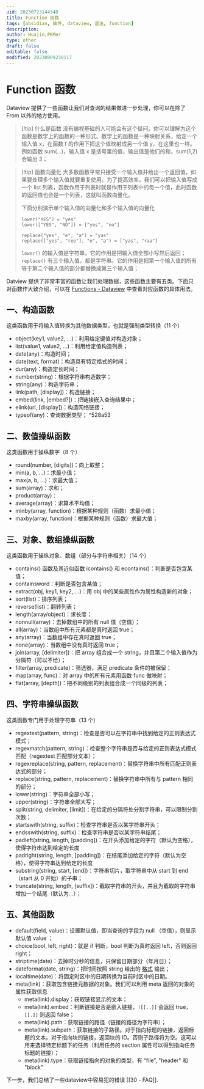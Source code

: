 ```yaml
---
uid: 20230723144340
title: Function 函数
tags: [obsidian, 插件, dataview, 语法, function]
description: 
author: Huajin,PKMer
type: other
draft: false
editable: false
modified: 20230809230117
---
```


# Function 函数

Dataview 提供了一些函数让我们对查询的结果做进一步处理，你可以在除了 From 以外的地方使用。

> [!tip] 什么是函数
> 没有编程基础的人可能会有这个疑问。你可以理解为这个函数是数学上的函数的一种形式。数学上的函数是一种映射关系，给定一个输入值 x，在函数 f 的作用下把这个值映射成另一个值 y，在这里也一样。例如函数 sum(...)，输入值 x 是括号里的值，输出值是他们的和，sum(1,2) 会输出 3；

> [!tip] 函数向量化
> 大多数函数平常只接受一个输入值并给出一个返回值，如果要处理多个输入值就要重复使用。为了提高效率，我们可以把输入值写成一个 list 列表，函数作用于列表时就是作用于列表中的每一个值，此时函数的返回值也会是一个列表，这就叫函数向量化。
>
> 下面分别演示单个输入值的向量化和多个输入值的向量化
>
> ```
> lower("YES") = "yes"
> lower(["YES", "NO"]) = ["yes", "no"]
> 
> replace("yes", "e", "a") = "yas" 
> replace(["yes", "ree"], "e", "a") = ["yas", "raa"]
> ```
>
> `lower()` 的输入值是字符串，它的作用是把输入值全部小写然后返回；
> `replace()` 有三个输入值，都是字符串。它的作用是把第一个输入值的所有等于第二个输入值的部分都替换成第三个输入值；

Datview 提供了非常丰富的函数让我们处理数据，这些函数主要有五类。下面只对函数作大致介绍，可以在 [Functions - Dataview](https://blacksmithgu.github.io/obsidian-dataview/reference/functions/#utility-functions) 中查看对应函数的具体用法。

## 一、构造函数

这类函数用于将输入值转换为其他数据类型，也就是强制类型转换（11 个）

- object(key1, value2, ...)：利用给定键值对构造对象；
- list(value1, value2, ...)：利用给定值构造列表；
- date(any)：构造时间；
- date(text, format)：构造具有特定格式的时间；
- dur(any)：构造定长时间；
- number(string)：根据字符串构造数字；
- string(any)：构造字符串；
- link(path, [display])：构造链接；
- embed(link, [embed?])：把链接嵌入查询结果中；
- elink(url, [display])：构造网络链接；
- typeof(any)：查询数据类型； ^528a53

## 二、数值操纵函数

这类函数用于操纵数字（8 个）

- round(number, [digits])：向上取整；
- min(a, b, ...)：求最小值；
- max(a, b, ...)：求最大值；
- sum(array)：求和；
- product(array)：
- average(array)：求算术平均值；
- minby(array, function)：根据某种规则（函数）求最小值；
- maxby(array, function)：根据某种规则（函数）求最大值；

## 三、对象、数组操纵函数

这类函数用于操纵对象、数组（部分与字符串相关）（14 个）

- contains() 函数及其近似函数 icontains() 和 econtains()：判断是否包含某值；
- containsword：判断是否包含某值；
- extract(obj, key1, key2, ...)：用 obj 中的某些属性作为属性构造新的对象；
- sort(list)：排序列表；
- reverse(list)：翻转列表；
- length(array/object)：求长度；
- nonnull(array)：去掉数组中的所有 null 值（空值）；
- all(array)：当数组中所有元素都是真时返回 true；
- any(array)：当数组中存在真时返回 true；
- none(array)：当数组中没有真时返回 true；
- join(array, [delimiter])：把 array 组合成一个 string，并且第二个输入值作为分隔符（可以不给）；
- filter(array, predicate)：筛选器，满足 predicate 条件的被保留；
- map(array, func)：对 array 中的所有元素用函数 func 做映射；
- flat(array, [depth])：把不同级别的列表组合成一个同级的列表；

## 四、字符串操纵函数

这类函数专门用于处理字符串（13 个）

- regextest(pattern, string)：检查是否可以在字符串中找到给定的正则表达式模式；
- regexmatch(pattern, string)：检查整个字符串是否与给定的正则表达式模式匹配（regextest 匹配部分文本）；
- regexreplace(string, pattern, replacement)：替换字符串中所有匹配正则表达式的部分；
- replace(string, pattern, replacement)：替换字符串中所有与 pattern 相同的部分；
- lower(string)：字符串全部小写；
- upper(string)：字符串全部大写；
- split(string, delimiter, [limit])：在给定的分隔符处分割字符串，可以限制分割次数；
- startswith(string, suffix)：检查字符串是否以某字符串开头；
- endsswith(string, suffix)：检查字符串是否以某字符串结尾；
- padleft(string, length, [padding])：在开头添加给定的字符（默认为空格），使得字符串达到给定的长度
- padright(string, length, [padding])：在结尾添加给定的字符（默认为空格），使得字符串达到给定的长度
- substring(string, start, [end])：字符串切片，取字符串中从 start 到 end（start 从 0 开始）的子串；
- truncate(string, length, [suffix])：截取字符串的开头，并且为截取的字符串增加一个结尾（默认为...）；

## 五、其他函数

- default(field, value)：设置默认值，即当查询的字段为 null （空值），则显示默认值 value ；
- choice(bool, left, right)：就是 if 判断，bool 判断为真时返回 left，否则返回 right；
- striptime(date)：去掉时分秒的信息，只保留日期部分（年月日）；
- dateformat(date, string)：把时间按照 string 给出的 [格式](https://momentjs.com/docs/#/displaying/format/) 输出；
- localtime(date)：将固定时区中的日期转换为当前时区中的日期。
- meta(link)：获取包含链接元数据的对象。我们可以利用 meta 返回的对象的属性获取信息
	- meta(link).display：获取链接显示的文本；
	- meta(link).embed：判断链接是否是嵌入链接，`![[..]]` 会返回 true，`[[.]]` 则返回 false；
	- meta(link).path：获取链接的路径（链接的路径为字符串）；
	- meta(link).subpath：获取链接的子路径。对于指向标题的链接，返回标题的文本。对于指向块的链接，返回块的 ID。否则子路径将为空。这可以用来选择特定标题下的任务（利用任务的 section 属性可以得到指向任务标题的链接）；
	- meta(link).type：获取链接指向的对象的类型，有 “file”, "header" 和 "block"

下一步，我们总结了一些dataview中容易犯的错误 [[30 - FAQ]].